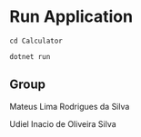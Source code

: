 # Run Application

```
cd Calculator
```
```
dotnet run
```

## Group

Mateus Lima Rodrigues da Silva

Udiel Inacio de Oliveira Silva